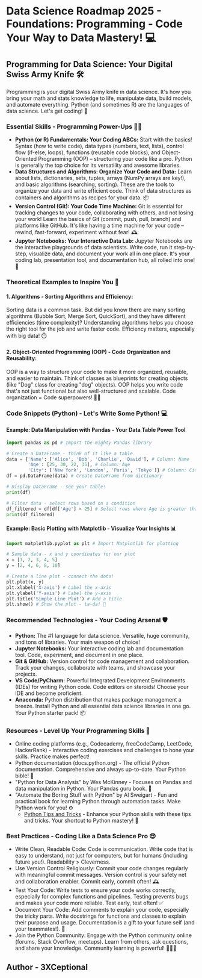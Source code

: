 # Data Science Roadmap 2025 - Foundations: Programming - Code Your Way to Data Mastery! 💻

## Programming for Data Science: Your Digital Swiss Army Knife 🛠️

Programming is your digital Swiss Army knife in data science. It's how you bring your math and stats knowledge to life, manipulate data, build models, and automate everything. Python (and sometimes R) are the languages of data science. Let's get coding! 🚀

### Essential Skills - Programming Power-Ups 🦸‍♂️

*   **Python (or R) Fundamentals: Your Coding ABCs:** Start with the basics! Syntax (how to write code), data types (numbers, text, lists), control flow (if-else, loops), functions (reusable code blocks), and Object-Oriented Programming (OOP) – structuring your code like a pro. Python is generally the top choice for its versatility and awesome libraries.
*   **Data Structures and Algorithms: Organize Your Code and Data:** Learn about lists, dictionaries, sets, tuples, arrays (NumPy arrays are key!), and basic algorithms (searching, sorting). These are the tools to organize your data and write efficient code. Think of data structures as containers and algorithms as recipes for your data. 📦
*   **Version Control (Git): Your Code Time Machine:** Git is essential for tracking changes to your code, collaborating with others, and not losing your work! Learn the basics of Git (commit, push, pull, branch) and platforms like GitHub. It's like having a time machine for your code – rewind, fast-forward, experiment without fear! 🕰️
*   **Jupyter Notebooks: Your Interactive Data Lab:** Jupyter Notebooks are the interactive playgrounds of data scientists. Write code, run it step-by-step, visualize data, and document your work all in one place. It's your coding lab, presentation tool, and documentation hub, all rolled into one! 🧪

### Theoretical Examples to Inspire You 🤔

#### 1. Algorithms - Sorting Algorithms and Efficiency:

Sorting data is a common task. But did you know there are many sorting algorithms (Bubble Sort, Merge Sort, QuickSort), and they have different efficiencies (time complexity)? Understanding algorithms helps you choose the right tool for the job and write faster code. Efficiency matters, especially with big data! ⏱️

#### 2. Object-Oriented Programming (OOP) - Code Organization and Reusability:

OOP is a way to structure your code to make it more organized, reusable, and easier to maintain. Think of classes as blueprints for creating objects (like "Dog" class for creating "dog" objects). OOP helps you write code that's not just functional but also well-structured and scalable. Code organization = Code superpowers! 🦸‍♂️

### Code Snippets (Python) - Let's Write Some Python! 💻

#### Example: Data Manipulation with Pandas - Your Data Table Power Tool

```python
import pandas as pd # Import the mighty Pandas library

# Create a DataFrame - think of it like a table
data = {'Name': ['Alice', 'Bob', 'Charlie', 'David'], # Column: Name
        'Age': [25, 30, 22, 35], # Column: Age
        'City': ['New York', 'London', 'Paris', 'Tokyo']} # Column: City
df = pd.DataFrame(data) # Create DataFrame from dictionary

# Display DataFrame - see your table!
print(df)

# Filter data - select rows based on a condition
df_filtered = df[df['Age'] > 25] # Select rows where Age is greater than 25
print(df_filtered)
```

#### Example: Basic Plotting with Matplotlib - Visualize Your Insights 📊

```python
import matplotlib.pyplot as plt # Import Matplotlib for plotting

# Sample data - x and y coordinates for our plot
x = [1, 2, 3, 4, 5] 
y = [2, 4, 6, 8, 10]

# Create a line plot - connect the dots!
plt.plot(x, y) 
plt.xlabel('X-axis') # Label the x-axis
plt.ylabel('Y-axis') # Label the y-axis
plt.title('Simple Line Plot') # Add a title
plt.show() # Show the plot - ta-da! 🎉
```

### Recommended Technologies - Your Coding Arsenal 🛡️

*   **Python:** The #1 language for data science. Versatile, huge community, and tons of libraries. Your main weapon of choice! 
*   **Jupyter Notebooks:** Your interactive coding lab and documentation tool. Code, experiment, and document in one place. 
*   **Git & GitHub:** Version control for code management and collaboration. Track your changes, collaborate with teams, and showcase your projects. 
*   **VS Code/PyCharm:** Powerful Integrated Development Environments (IDEs) for writing Python code. Code editors on steroids! Choose your IDE and become proficient. 
*   **Anaconda:** Python distribution that makes package management a breeze. Install Python and all essential data science libraries in one go. Your Python starter pack! 📦

### Resources - Level Up Your Programming Skills 🚀

*   Online coding platforms (e.g., Codecademy, freeCodeCamp, LeetCode, HackerRank) - Interactive coding exercises and challenges to hone your skills. Practice makes perfect! 
*   Python documentation (docs.python.org) - The official Python documentation. Comprehensive and always up-to-date. Your Python bible! 📖
*   "Python for Data Analysis" by Wes McKinney - Focuses on Pandas and data manipulation in Python. Your Pandas guru book. 🐼
*   "Automate the Boring Stuff with Python" by Al Sweigart - Fun and practical book for learning Python through automation tasks. Make Python work for you! ⚙️
    *   [Python Tips and Tricks](tips-and-tricks-python.md) - Enhance your Python skills with these tips and tricks. Your shortcut to Python mastery! 🚀

### Best Practices - Coding Like a Data Science Pro 😎

*   Write Clean, Readable Code: Code is communication. Write code that is easy to understand, not just for computers, but for humans (including future you!). Readability > Cleverness. 
*   Use Version Control Religiously: Commit your code changes regularly with meaningful commit messages. Version control is your safety net and collaboration enabler. Commit early, commit often! 🕰️
*   Test Your Code: Write tests to ensure your code works correctly, especially for complex functions and pipelines. Testing prevents bugs and makes your code more reliable. Test early, test often! ✅
*   Document Your Code: Add comments to explain your code, especially the tricky parts. Write docstrings for functions and classes to explain their purpose and usage. Documentation is a gift to your future self (and your teammates!). 🎁
*   Join the Python Community: Engage with the Python community online (forums, Stack Overflow, meetups). Learn from others, ask questions, and share your knowledge. Community learning is powerful! 🧑‍🤝‍🧑

## Author - 3XCeptional